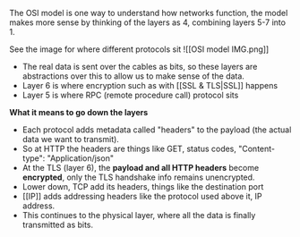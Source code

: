 The OSI model is one way to understand how networks function, the model makes more sense by thinking of the layers as 4, combining layers 5-7 into 1.

See the image for where different protocols sit
![[OSI model IMG.png]]

- The real data is sent over the cables as bits, so these layers are abstractions over this to allow us to make sense of the data.
- Layer 6 is where encryption such as with [[SSL & TLS|SSL]] happens
- Layer 5 is where RPC (remote procedure call) protocol sits

**What it means to go down the layers**
- Each protocol adds metadata called "headers" to the payload (the actual data we want to transmit).
- So at HTTP the headers are things like GET, status codes, "Content-type": "Application/json"
- At the TLS (layer 6), the **payload and all HTTP headers** become **encrypted**, only the TLS handshake info remains unencrypted.
- Lower down, TCP add its headers, things like the destination port
- [[IP]] adds addressing headers like the protocol used above it, IP address.
- This continues to the physical layer, where all the data is finally transmitted as bits.